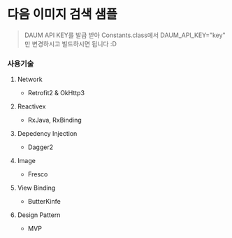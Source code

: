 # 다음 이미지 검색 샘플

> DAUM API KEY를 발급 받아 Constants.class에서 DAUM_API_KEY="key" 만 변경하시고 빌드하시면 됩니다 :D

### 사용기술

1. Network
    - Retrofit2 & OkHttp3

2. Reactivex
    - RxJava, RxBinding
 
3. Depedency Injection
    - Dagger2
 
4. Image
    - Fresco
 
5. View Binding
    - ButterKinfe

6. Design Pattern
    - MVP
